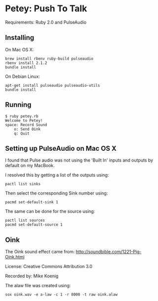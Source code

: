Petey: Push To Talk
===================

Requirements: Ruby 2.0 and PulseAudio


Installing
----------

On Mac OS X:

    brew install rbenv ruby-build pulseaudio
    rbenv install 2.1.2
    bundle install

On Debian Linux:

    apt-get install pulseaudio pulseaudio-utils
    bundle install


Running
-------

    $ ruby petey.rb
    Welcome to Petey!
    space: Record Sound
        o: Send Oink
        q: Quit


Setting up PulseAudio on Mac OS X
---------------------------------

I found that Pulse audio was not using the 'Built In' inputs and outputs by default on my MacBook.

I resolved this by getting a list of the outputs using:

    pactl list sinks

Then select the corresponding Sink number using:

    pacmd set-default-sink 1

The same can be done for the source using:

    pactl list sources
    pacmd set-default-source 1



Oink
----

The Oink sound effect came from:
http://soundbible.com/1221-Pig-Oink.html

License: Creative Commons Attribution 3.0

Recorded by: Mike Koenig

The alaw file was created using:

    sox oink.wav -e a-law -c 1 -r 8000 -t raw oink.alaw

